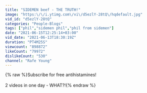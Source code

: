 ```yaml
---
title: "SIDEMEN beef - THE TRUTH!"
image: "https:\/\/i.ytimg.com\/vi\/d5ezlY-28tQ\/hqdefault.jpg"
vid_id: "d5ezlY-28tQ"
categories: "People-Blogs"
tags: ["phil","sidemen phil","phil from sidemen"]
date: "2021-06-15T12:25:14+03:00"
vid_date: "2021-06-13T18:30:19Z"
duration: "PT4M25S"
viewcount: "898872"
likeCount: "79972"
dislikeCount: "530"
channel: "Rafe Young"
---
```

{% raw %}Subscribe for free antihistamines!<br /><br />2 videos in one day - WHAT?!{% endraw %}
